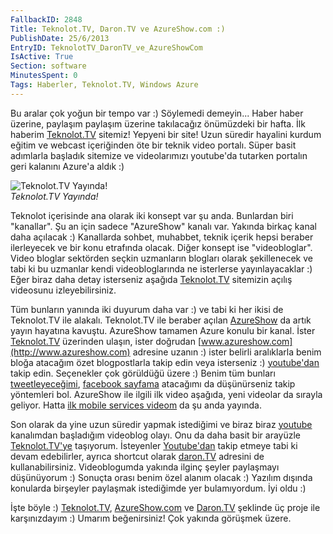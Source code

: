 ```yaml
---
FallbackID: 2848
Title: Teknolot.TV, Daron.TV ve AzureShow.com :)
PublishDate: 25/6/2013
EntryID: TeknolotTV_DaronTV_ve_AzureShowCom
IsActive: True
Section: software
MinutesSpent: 0
Tags: Haberler, Teknolot.TV, Windows Azure
---
```

Bu aralar çok yoğun bir tempo var :) Söylemedi demeyin... Haber haber
üzerine, paylaşım paylaşım üzerine takılacağız önümüzdeki bir hafta. İlk
haberim [Teknolot.TV](http://www.teknolot.tv) sitemiz! Yepyeni bir site!
Uzun süredir hayalini kurdum eğitim ve webcast içeriğinden öte bir
teknik video portalı. Süper basit adımlarla başladık sitemize ve
videolarımızı youtube'da tutarken portalın geri kalanını Azure'a aldık
:)

![Teknolot.TV
Yayında!](media/TeknolotTV_DaronTV_ve_AzureShowCom/teknolot.png)\
*Teknolot.TV Yayında!*

Teknolot içerisinde ana olarak iki konsept var şu anda. Bunlardan biri
"kanallar". Şu an için sadece "AzureShow" kanalı var. Yakında birkaç
kanal daha açılacak :) Kanallarda sohbet, muhabbet, teknik içerik hepsi
beraber ilerleyecek ve bir konu etrafında olacak. Diğer konsept ise
"videobloglar". Video bloglar sektörden seçkin uzmanların blogları
olarak şekillenecek ve tabi ki bu uzmanlar kendi videobloglarında ne
isterlerse yayınlayacaklar :) Eğer biraz daha detay isterseniz aşağıda
[Teknolot.TV](http://www.teknolot.tv) sitemizin açılış videosunu
izleyebilirsiniz.

Tüm bunların yanında iki duyurum daha var :) ve tabi ki her ikisi de
Teknolot.TV ile alakalı. Teknolot.TV ile beraber açılan
[AzureShow](http://www.azureshow.com) da artık yayın hayatına kavuştu.
AzureShow tamamen Azure konulu bir kanal. İster
[Teknolot.TV](http://www.teknolot.tv) üzerinden ulaşın, ister doğrudan
[www.azureshow.com](http://www.azureshow.com) adresine uzanın :) ister
belirli aralıklarla benim bloğa atacağım özet blogpostlarla takip edin
veya isterseniz :)
[youtube'dan](http://www.youtube.com/user/daronyondem/videos?tag_id=UC7oYHShBoL7srrAVGMXWK0A.3.azureshow&sort=dd&shelf_index=0&view=46)
takip edin. Seçenekler çok görüldüğü üzere :) Benim tüm bunları
[tweetleyeceğimi](www.twitter.com/daronyondem), [facebook
sayfama](https://www.facebook.com/daronyoendem) atacağımı da
düşünürseniz takip yöntemleri bol. AzureShow ile ilgili ilk video
aşağıda, yeni videolar da sırayla geliyor. Hatta [ilk mobile services
videom](http://teknolot.tv/azure-mobile-services-giris/) da şu anda
yayında.

Son olarak da yine uzun süredir yapmak istediğimi ve biraz biraz
[youtube](www.youtube.com/user/daronyondem) kanalımdan başladığım
videoblog olayı. Onu da daha basit bir arayüzle
[Teknolot.TV'ye](http://teknolot.tv/stream/bloglar/daronyondem/)
taşıyorum. İsteyenler
[Youtube'dan](http://www.youtube.com/user/daronyondem) takip etmeye tabi
ki devam edebilirler, ayrıca shortcut olarak [daron.TV](http://daron.tv)
adresini de kullanabilirsiniz. Videoblogumda yakında ilginç şeyler
paylaşmayı düşünüyorum :) Sonuçta orası benim özel alanım olacak :)
Yazılım dışında konularda birşeyler paylaşmak istediğimde yer
bulamıyordum. İyi oldu :)

İşte böyle :) [Teknolot.TV](http://teknolot.tv),
[AzureShow.com](http://www.azureshow.com) ve [Daron.TV](http://daron.tv)
şeklinde üç proje ile karşınızdayım :) Umarım beğenirsiniz! Çok yakında
görüşmek üzere.


